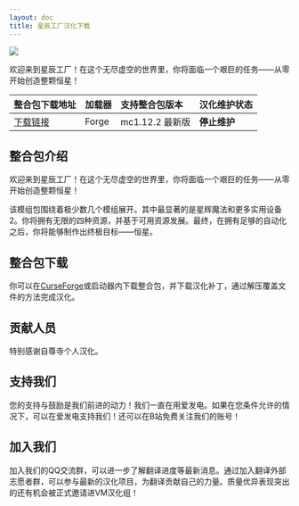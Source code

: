 ```yaml
---
layout: doc
title: 星辰工厂汉化下载
---
```


![](https://s21.ax1x.com/2024/05/04/pkAVNa6.jpg)

欢迎来到星辰工厂！在这个无尽虚空的世界里，你将面临一个艰巨的任务——从零开始创造整颗恒星！

| 整合包下载地址                                                         | 加载器 | 支持整合包版本  | 汉化维护状态 |
| :--------------------------------------------------------------------- | :----- | :-------------- | :----------- |
| [下载链接](https://www.curseforge.com/minecraft/modpacks/star-factory) | Forge  | mc1.12.2 最新版 | **停止维护** |

<DownloadLinks :methods="[
  { id: 'baidu-drive', text: '下载汉化', icon: '/imgs/svg/baidu-drive.svg', link: 'https://pan.baidu.com/s/1wpDS3eh67MspYFSjp6Mw1w&pwd=1234' },
  { id: 'bilibili', text: '专栏介绍', icon: '/imgs/svg/bilibili.svg', link: 'https://www.bilibili.com/read/cv23974249/' },
  { id: 'lazy', text: '懒汉下载', icon: '/imgs/logo/logo_64.png', link: 'https://pan.baidu.com/s/1wpDS3eh67MspYFSjp6Mw1w&pwd=1234' }
]" />

## 整合包介绍

欢迎来到星辰工厂！在这个无尽虚空的世界里，你将面临一个艰巨的任务——从零开始创造整颗恒星！

该模组包围绕着极少数几个模组展开。其中最显著的是星辉魔法和更多实用设备 2。你将拥有无限的四种资源，并基于可用资源发展。最终，在拥有足够的自动化之后，你将能够制作出终极目标——恒星。

## 整合包下载

你可以在[CurseForge](https://www.curseforge.com/minecraft/modpacks/star-factory)或启动器内下载整合包，并下载汉化补丁，通过解压覆盖文件的方法完成汉化。

## 贡献人员

特别感谢自尊寺个人汉化。

## 支持我们

您的支持与鼓励是我们前进的动力！我们一直在用爱发电。如果在您条件允许的情况下，可以在爱发电支持我们！还可以在B站免费关注我们的账号！

## 加入我们

加入我们的QQ交流群，可以进一步了解翻译进度等最新消息。通过加入翻译外部志愿者群，可以参与最新的汉化项目，为翻译贡献自己的力量。质量优异表现突出的还有机会被正式邀请进VM汉化组！
